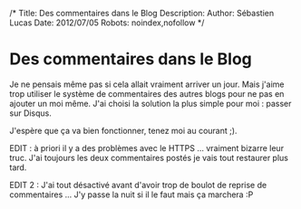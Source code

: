 /*
Title: Des commentaires dans le Blog
Description: 
Author: Sébastien Lucas
Date: 2012/07/05
Robots: noindex,nofollow
*/
# Des commentaires dans le Blog

Je ne pensais même pas si cela allait vraiment arriver un jour. Mais j'aime trop utiliser le système de commentaires des autres blogs pour ne pas en ajouter un moi même. J'ai choisi la solution la plus simple pour moi : passer sur Disqus.

J'espère que ça va bien fonctionner, tenez moi au courant ;).

EDIT : à priori il y a des problèmes avec le HTTPS ... vraiment bizarre leur truc. J'ai toujours les deux commentaires postés je vais tout restaurer plus tard.

EDIT 2 : J'ai tout désactivé avant d'avoir trop de boulot de reprise de commentaires ... J'y passe la nuit si il le faut mais ça marchera :P


